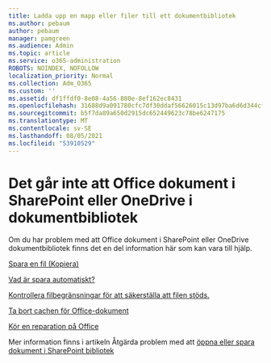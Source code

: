 ```yaml
---
title: Ladda upp en mapp eller filer till ett dokumentbibliotek
ms.author: pebaum
author: pebaum
manager: pamgreen
ms.audience: Admin
ms.topic: article
ms.service: o365-administration
ROBOTS: NOINDEX, NOFOLLOW
localization_priority: Normal
ms.collection: Adm_O365
ms.custom: ''
ms.assetid: df1ffdf0-8e08-4a56-880e-8ef162ec8431
ms.openlocfilehash: 31688d9a091780cfc7df30ddaf56626015c13d97ba6d6d344cf93b3536c2e0e7
ms.sourcegitcommit: b5f7da89a650d2915dc652449623c78be6247175
ms.translationtype: MT
ms.contentlocale: sv-SE
ms.lasthandoff: 08/05/2021
ms.locfileid: "53910529"
---
```

# <a name="cannot-save-office-documents-to-sharepoint-or-onedrive-document-libraries"></a>Det går inte att Office dokument i SharePoint eller OneDrive i dokumentbibliotek

Om du har problem med att Office dokument i SharePoint eller OneDrive dokumentbibliotek finns det en del information här som kan vara till hjälp.

[Spara en fil (Kopiera)](https://support.office.com/article/save-a-file-in-microsoft-office-a7f0a209-ad22-4212-bb53-6cd8e801a6fb)

[Vad är spara automatiskt?](https://support.office.com/article/what-is-autosave-6d6bd723-ebfd-4e40-b5f6-ae6e8088f7a5)

[Kontrollera filbegränsningar för att säkerställa att filen stöds.](https://support.office.com/article/Invalid-file-names-and-file-types-in-OneDrive-OneDrive-for-Business-and-SharePoint-64883a5d-228e-48f5-b3d2-eb39e07630fa)

[Ta bort cachen för Office-dokument](https://support.office.com/article/Delete-your-Office-Document-Cache-b1d3765e-d71b-4bb8-99ca-acd22c42995d)

[Kör en reparation på Office](https://support.office.com/Article/Repair-an-Office-application-7821d4b6-7c1d-4205-aa0e-a6b40c5bb88b)

Mer information finns i artikeln Åtgärda problem med att [öppna eller spara dokument i SharePoint bibliotek](https://support.office.com/article/Fix-problems-opening-documents-in-SharePoint-libraries-31329FA1-4AD0-47FC-95D8-BB0C5B12A536)


